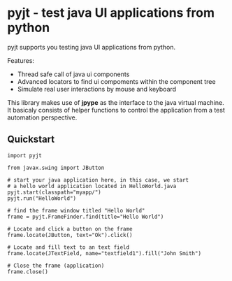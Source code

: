 # pyjt - test java UI applications from python

pyjt supports you testing java UI applications from python.

Features:

-   Thread safe call of java ui components
-   Advanced locators to find ui compoments within the component tree
-   Simulate real user interactions by mouse and keyboard

This library makes use of **jpype** as the interface to the java
virtual machine. It basicaly consists of helper functions to
control the application from a test automation perspective.

## Quickstart

    import pyjt
    
    from javax.swing import JButton

    # start your java application here, in this case, we start
    # a hello world application located in HelloWorld.java
    pyjt.start(classpath="myapp/")
    pyjt.run("HelloWorld")

    # find the frame window titled "Hello World"
    frame = pyjt.FrameFinder.find(title="Hello World")

    # Locate and click a button on the frame
    frame.locate(JButton, text="Ok").click()

    # Locate and fill text to an text field
    frame.locate(JTextField, name="textfield1").fill("John Smith")

    # Close the frame (application)
    frame.close()

